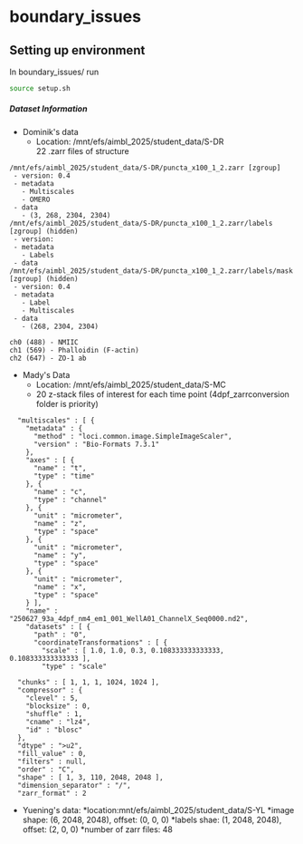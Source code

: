 # boundary_issues

## Setting up environment  

In boundary_issues/ run

```bash
source setup.sh
```

##### Dataset Information
* Dominik's data
    * Location: /mnt/efs/aimbl_2025/student_data/S-DR  
22 .zarr files of structure  
```
/mnt/efs/aimbl_2025/student_data/S-DR/puncta_x100_1_2.zarr [zgroup]
 - version: 0.4
 - metadata
   - Multiscales
   - OMERO
 - data
   - (3, 268, 2304, 2304)
/mnt/efs/aimbl_2025/student_data/S-DR/puncta_x100_1_2.zarr/labels [zgroup] (hidden)
 - version: 
 - metadata
   - Labels
 - data
/mnt/efs/aimbl_2025/student_data/S-DR/puncta_x100_1_2.zarr/labels/mask [zgroup] (hidden)
 - version: 0.4
 - metadata
   - Label
   - Multiscales
 - data
   - (268, 2304, 2304)
```
    ch0 (488) - NMIIC  
    ch1 (569) - Phalloidin (F-actin)  
    ch2 (647) - ZO-1 ab  

* Mady's Data 
    * Location: /mnt/efs/aimbl_2025/student_data/S-MC
    * 20 z-stack files of interest for each time point (4dpf_zarrconversion folder is priority)
```
  "multiscales" : [ {
    "metadata" : {
      "method" : "loci.common.image.SimpleImageScaler",
      "version" : "Bio-Formats 7.3.1"
    },
    "axes" : [ {
      "name" : "t",
      "type" : "time"
    }, {
      "name" : "c",
      "type" : "channel"
    }, {
      "unit" : "micrometer",
      "name" : "z",
      "type" : "space"
    }, {
      "unit" : "micrometer",
      "name" : "y",
      "type" : "space"
    }, {
      "unit" : "micrometer",
      "name" : "x",
      "type" : "space"
    } ],
    "name" : "250627_93a_4dpf_nm4_em1_001_WellA01_ChannelX_Seq0000.nd2",
    "datasets" : [ {
      "path" : "0",
      "coordinateTransformations" : [ {
        "scale" : [ 1.0, 1.0, 0.3, 0.108333333333333, 0.108333333333333 ],
        "type" : "scale"

  "chunks" : [ 1, 1, 1, 1024, 1024 ],
  "compressor" : {
    "clevel" : 5,
    "blocksize" : 0,
    "shuffle" : 1,
    "cname" : "lz4",
    "id" : "blosc"
  },
  "dtype" : ">u2",
  "fill_value" : 0,
  "filters" : null,
  "order" : "C",
  "shape" : [ 1, 3, 110, 2048, 2048 ],
  "dimension_separator" : "/",
  "zarr_format" : 2
```
* Yuening's data:
     *location:mnt/efs/aimbl_2025/student_data/S-YL
     *image shape: (6, 2048, 2048), offset: (0, 0, 0)
     *labels shae: (1, 2048, 2048), offset: (2, 0, 0)
     *number of zarr files: 48
     
  

